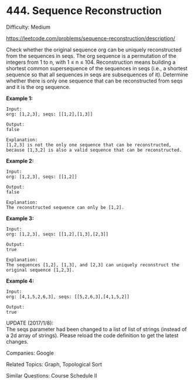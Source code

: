 # 444. Sequence Reconstruction

Difficulty: Medium

https://leetcode.com/problems/sequence-reconstruction/description/

Check whether the original sequence org can be uniquely reconstructed from the sequences in seqs. The org sequence is a permutation of the integers from 1 to n, with 1 ≤ n ≤ 104. Reconstruction means building a shortest common supersequence of the sequences in seqs (i.e., a shortest sequence so that all sequences in seqs are subsequences of it). Determine whether there is only one sequence that can be reconstructed from seqs and it is the org sequence.

**Example 1:**
```
Input:
org: [1,2,3], seqs: [[1,2],[1,3]]

Output:
false

Explanation:
[1,2,3] is not the only one sequence that can be reconstructed, because [1,3,2] is also a valid sequence that can be reconstructed.
```
**Example 2:**
```
Input:
org: [1,2,3], seqs: [[1,2]]

Output:
false

Explanation:
The reconstructed sequence can only be [1,2].
```
**Example 3:**
```
Input:
org: [1,2,3], seqs: [[1,2],[1,3],[2,3]]

Output:
true

Explanation:
The sequences [1,2], [1,3], and [2,3] can uniquely reconstruct the original sequence [1,2,3].
```
**Example 4:**
```
Input:
org: [4,1,5,2,6,3], seqs: [[5,2,6,3],[4,1,5,2]]

Output:
true
```
UPDATE (2017/1/8):  
The seqs parameter had been changed to a list of list of strings (instead of a 2d array of strings). Please reload the code definition to get the latest changes.

Companies: Google

Related Topics: Graph, Topological Sort

Similar Questions: Course Schedule II
